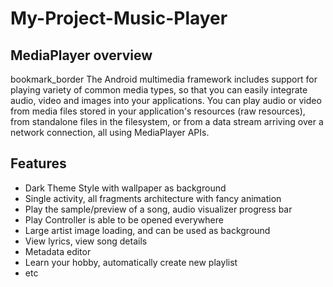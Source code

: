 # My-Project-Music-Player


## MediaPlayer overview 

bookmark_border
The Android multimedia framework includes support for playing variety of common media types,
so that you can easily integrate audio, video and images into your applications. 
You can play audio or video from media files stored in your application's resources (raw resources),
from standalone files in the filesystem, or from a data stream arriving over a network connection, all using MediaPlayer APIs.

## Features
* Dark Theme Style with wallpaper as background
* Single activity, all fragments architecture with fancy animation
* Play the sample/preview of a song, audio visualizer progress bar
* Play Controller is able to be opened everywhere
* Large artist image loading, and can be used as background
* View lyrics, view song details
* Metadata editor
* Learn your hobby, automatically create new playlist
* etc

